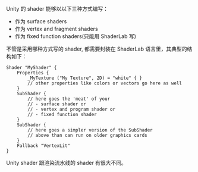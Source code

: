 Unity 的 shader 能够以以下三种方式编写：
- 作为 surface shaders
- 作为 vertex and fragment shaders
- 作为 fixed function shaders(只能用 ShaderLab 写)

不管是采用哪种方式写的 shader, 都需要封装在 ShaderLab 语言里，其典型的结构如下：

```
Shader "MyShader" {
    Properties {
        _MyTexture ("My Texture", 2D) = "white" { }
        // other properties like colors or vectors go here as well
    }
    SubShader {
        // here goes the 'meat' of your
        // - surface shader or
        // - vertex and program shader or
        // - fixed function shader
    }
    SubShader {
        // here goes a simpler version of the SubShader
        // above than can run on older graphics cards
    }
    Fallback "VertexLit"
}
```

Unity shader 跟渲染流水线的 shader 有很大不同。